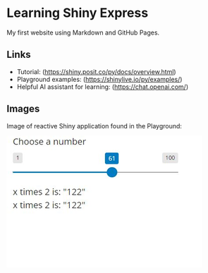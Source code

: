 # Learning Shiny Express

My first website using Markdown and GitHub Pages.

## Links

- Tutorial: (https://shiny.posit.co/py/docs/overview.html)
- Playground examples: (https://shinylive.io/py/examples/)
- Helpful AI assistant for learning: (https://chat.openai.com/)

## Images

Image of reactive Shiny application found in the Playground:

![My Shiny Image](shiny_reactive_example.JPG)


